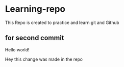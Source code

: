 # Learning-repo
This Repo is created to practice and learn git and Github

## for second commit
Hello world!

Hey this change was made in the repo

